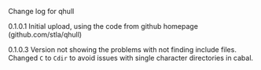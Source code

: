 Change log for qhull

0.1.0.1 Initial upload, using the code from github homepage (github.com/stla/qhull)

0.1.0.3 Version not showing the problems with not finding include files. Changed `C` to `Cdir` to avoid issues with single character directories in cabal. 
